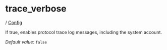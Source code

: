 # trace_verbose

/ [Config](..) 

If true, enables protocol trace log messages,
including the system account.

*Default value*: `false`

